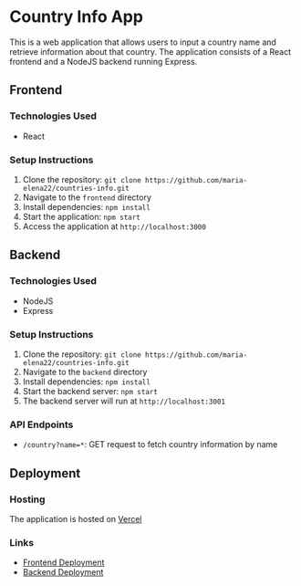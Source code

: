 # Country Info App

This is a web application that allows users to input a country name and retrieve information about that country. 
The application consists of a React frontend and a NodeJS backend running Express.

## Frontend

### Technologies Used
- React

### Setup Instructions
1. Clone the repository: `git clone https://github.com/maria-elena22/countries-info.git`
2. Navigate to the `frontend` directory
3. Install dependencies: `npm install`
4. Start the application: `npm start`
5. Access the application at `http://localhost:3000`

## Backend

### Technologies Used
- NodeJS
- Express

### Setup Instructions
1. Clone the repository: `git clone https://github.com/maria-elena22/countries-info.git`
2. Navigate to the `backend` directory
3. Install dependencies: `npm install`
4. Start the backend server: `npm start`
5. The backend server will run at `http://localhost:3001`

### API Endpoints
- `/country?name=*`: GET request to fetch country information by name

## Deployment

### Hosting
The application is hosted on [Vercel](https://vercel.com/) 

### Links
- [Frontend Deployment](https://countries-info-frontend.vercel.app)
- [Backend Deployment](https://countries-info-backend.vercel.app)

